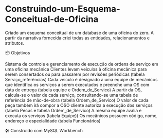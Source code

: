 # Construindo-um-Esquema-Conceitual-de-Oficina
Criado um esquema conceitual de um database de uma oficina do zero. A partir da narrativa fornecida criei todas as entidades, relacionamentos e atributos.

📦 Objetivos

Sistema de controle e gerenciamento de execução de ordens de serviço em uma oficina mecânica
Clientes levam veículos à oficina mecânica para serem consertados ou para passarem por revisões  periódicas (tabela Serviço_referências)
Cada veículo é designado a uma equipe de mecânicos que identifica os serviços a serem executados e preenche uma OS com data de entrega (tabela equipe e Ordem_de_Servico)
A partir da OS, calcula-se o valor de cada serviço, consultando-se uma tabela de referência de mão-de-obra (tabela Ordem_de_Servico)
O valor de cada peça também irá compor a OSO cliente autoriza a execução dos serviços (tabela Pecas e tabela Ordem_de_Servico)
A mesma equipe avalia e executa os serviços (tabela Equipe))
Os mecânicos possuem código, nome, endereço e especialidade (tabela Funcionários)

🛠️ Construído com MySQL Workbench
